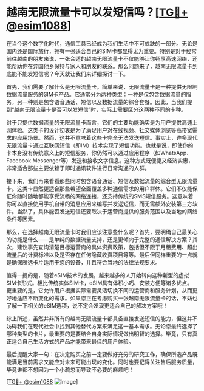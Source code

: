 # 越南无限流量卡可以发短信吗？[[TG💪+ @esim1088](https://t.me/s/esim1088)]

在当今这个数字化时代，通信工具已经成为我们生活中不可或缺的一部分。无论是国内还是国际旅行，拥有一张适合自己的SIM卡都显得尤为重要。特别是对于经常前往越南的朋友来说，一张合适的越南无限流量卡不仅能够让你畅享高速网络，还能帮助你在异国他乡保持与家人和朋友的联系。那么问题来了，越南无限流量卡到底能不能发短信呢？今天就让我们来详细探讨一下。

首先，我们需要了解什么是无限流量卡。简单来说，无限流量卡是一种提供无限制数据流量服务的SIM卡产品。它通常分为两种类型：一种是仅包含数据流量的服务，另一种则是包含语音通话、短信以及数据流量的综合套餐。因此，当我们提到“越南无限流量卡是否可以发短信”时，实际上需要区分这两种不同的卡种。

对于只提供数据流量的无限流量卡而言，它们的主要功能确实是为用户提供高速上网体验。这类卡的设计初衷是为了满足用户对在线视频、社交媒体浏览等高带宽需求的应用场景。然而，这并不意味着这些卡完全无法发送短信。事实上，许多现代无限流量卡通过互联网短信（即IM）技术实现了短信功能。也就是说，即使你的卡本身没有传统意义上的短信服务，你仍然可以通过应用程序（如WhatsApp、Facebook Messenger等）发送和接收文字信息。这种方式既便捷又经济实惠，非常适合那些主要依赖于即时通讯软件进行日常沟通的人群。

接下来，我们再来看看那些同时包含语音通话、短信及数据流量的综合型无限流量卡。这类卡显然更适合那些希望全面覆盖多种通信需求的用户群体。它们不仅能保证你随时随地都能享受流畅的网络连接，还支持传统的SMS短信服务。这意味着你可以直接使用手机自带的消息应用来编写并发送短信，而无需额外安装第三方软件。当然了，具体能否发送短信还要取决于运营商提供的服务范围以及当地的网络条件等因素。

那么，在选择越南无限流量卡时我们应该注意些什么呢？首先，要明确自己最关心的功能是什么——是单纯的数据流量支持，还是更倾向于完整的通信解决方案？其次，建议事先查询清楚目标运营商的具体资费政策，包括但不限于月租费用、超出流量后的计费标准以及是否存在任何隐藏收费项目等等。最后但同样重要的一点就是确保所选卡片适用于您的设备，并且符合当地的法律法规要求。

值得一提的是，随着eSIM技术的发展，越来越多的人开始转向这种新型的虚拟SIM卡形式。相比传统实体SIM卡，eSIM具有体积小巧、安装方便等诸多优点。更重要的是，它允许用户根据实际需要灵活切换不同的运营商和服务计划，从而更好地适应不断变化的需求。如果您正在考虑购买一张越南无限流量卡的话，不妨也了解一下相关的eSIM选项，说不定会发现更适合自己的解决方案哦！

综上所述，虽然并非所有的越南无限流量卡都具备直接发送短信的能力，但这并不妨碍我们在现代社会中找到其他替代方案来满足这一基本需求。无论您最终选择了哪种类型的卡片，最重要的是要结合自身实际情况做出明智的选择。毕竟，只有真正适合自己生活方式的产品才能带来最佳的用户体验。

最后提醒大家一句：在决定购买之前一定要做好充分的研究工作，确保所选产品既能满足当前需求又能应对未来可能出现的变化。同时也要记得关注售后服务质量，毕竟谁都不想因为一个小疏忽而导致不必要的麻烦吧！

[[TG💪+ @esim1088](https://t.me/s/esim1088) ![Image](https://i.postimg.cc/4NQfJmqS/Snipaste-2025-05-13-00-14-12.png)]